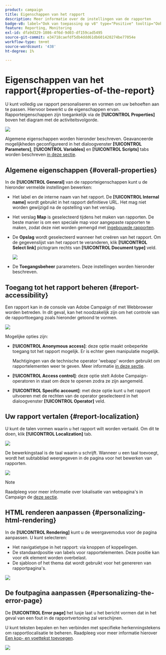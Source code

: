```yaml
---
product: campaign
title: Eigenschappen van het rapport
description: Meer informatie over de instellingen van de rapporten
badge-v8: label="Ook van toepassing op v8" type="Positive" tooltip="Ook van toepassing op campagne v8"
feature: Reporting, Monitoring
exl-id: dfa9d329-1086-4f6d-9d03-df159cad5495
source-git-commit: e34718caefdf5db4ddd61db601420274be77054e
workflow-type: tm+mt
source-wordcount: '438'
ht-degree: 1%

---
```


# Eigenschappen van het rapport{#properties-of-the-report}



U kunt volledig uw rapport personaliseren en vormen om uw behoeften aan te passen. Hiervoor bewerkt u de eigenschappen ervan. Rapporteigenschappen zijn toegankelijk via de **[!UICONTROL Properties]** boven het diagram met de activiteitsvolgorde.

![](assets/s_ncs_advuser_report_properties_01.png)

Algemene eigenschappen worden hieronder beschreven. Geavanceerde mogelijkheden geconfigureerd in het dialoogvenster **[!UICONTROL Parameters]**, **[!UICONTROL Variables]** en **[!UICONTROL Scripts]** tabs worden beschreven [in deze sectie](../../reporting/using/advanced-functionalities.md).

## Algemene eigenschappen {#overall-properties}

In de **[!UICONTROL General]** van de rapporteigenschappen kunt u de hieronder vermelde instellingen bewerken:

* Het label en de interne naam van het rapport. De **[!UICONTROL Internal name]** wordt gebruikt in het rapport definitieve URL. Het mag niet worden gewijzigd na de opstelling van het verslag.

* Het verslag **Map** is geselecteerd tijdens het maken van rapporten. De beste manier is om een speciale map voor aangepaste rapporten te maken, zodat deze niet worden gemengd met [ingebouwde rapporten](../../reporting/using/about-campaign-built-in-reports.md).

* De **Opslag** wordt geselecteerd wanneer het creëren van het rapport. Om de gegevenslijst van het rapport te veranderen, klik **[!UICONTROL Select link]** pictogram rechts van **[!UICONTROL Document type]** veld.

  ![](assets/s_ncs_advuser_report_properties_02.png)

* De **Toegangsbeheer** parameters. Deze instellingen worden hieronder beschreven.

## Toegang tot het rapport beheren {#report-accessibility}

Een rapport kan in de console van Adobe Campaign of met Webbrowser worden betreden. In dit geval, kan het noodzakelijk zijn om het controle van de rapporttoegang zoals hieronder getoond te vormen.

![](assets/s_ncs_advuser_report_properties_02b.png)

Mogelijke opties zijn:

* **[!UICONTROL Anonymous access]**: deze optie maakt onbeperkte toegang tot het rapport mogelijk. Er is echter geen manipulatie mogelijk.

  Machtigingen van de technische operator &#39;webapp&#39; worden gebruikt om rapportelementen weer te geven. Meer informatie [in deze sectie](../../platform/using/access-management-operators.md).

* **[!UICONTROL Access control]**: deze optie stelt Adobe Campaign-operatoren in staat om deze te openen zodra ze zijn aangemeld.
* **[!UICONTROL Specific account]**: met deze optie kunt u het rapport uitvoeren met de rechten van de operator geselecteerd in het dialoogvenster **[!UICONTROL Operator]** veld.

## Uw rapport vertalen {#report-localization}

U kunt de talen vormen waarin u het rapport wilt worden vertaald. Om dit te doen, klik **[!UICONTROL Localization]** tab.

![](assets/s_ncs_advuser_report_properties_06.png)

De bewerkingstaal is de taal waarin u schrijft. Wanneer u een taal toevoegt, wordt het subtabblad weergegeven in de pagina voor het bewerken van rapporten.

![](assets/s_ncs_advuser_report_properties_05a.png)

>[!NOTE]
>
>Raadpleeg voor meer informatie over lokalisatie van webpagina&#39;s in Campaign de [deze sectie](../../web/using/translating-a-web-form.md).

## HTML renderen aanpassen {#personalizing-html-rendering}

In de **[!UICONTROL Rendering]** kunt u de weergavemodus voor de pagina aanpassen. U kunt selecteren:

* Het navigatietype in het rapport: via knoppen of koppelingen.
* De standaardpositie van labels voor rapportelementen. Deze positie kan voor elk element worden overbelast.
* De sjabloon of het thema dat wordt gebruikt voor het genereren van rapportpagina&#39;s.

![](assets/s_ncs_advuser_report_properties_08.png)

## De foutpagina aanpassen {#personalizing-the-error-page}

De **[!UICONTROL Error page]** het lusje laat u het bericht vormen dat in het geval van een fout in de rapportvertoning zal verschijnen.

U kunt teksten bepalen en hen verbinden met specifieke herkenningstekens om rapportlocalisatie te beheren. Raadpleeg voor meer informatie hierover [Een kop- en voettekst toevoegen](../../reporting/using/element-layout.md#adding-a-header-and-a-footer).

![](assets/s_ncs_advuser_report_properties_11.png)
